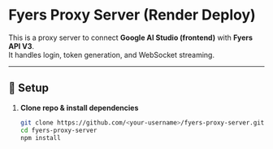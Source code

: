 # Fyers Proxy Server (Render Deploy)

This is a proxy server to connect **Google AI Studio (frontend)** with **Fyers API V3**.  
It handles login, token generation, and WebSocket streaming.

---

## 🔧 Setup

1. **Clone repo & install dependencies**
   ```bash
   git clone https://github.com/<your-username>/fyers-proxy-server.git
   cd fyers-proxy-server
   npm install
